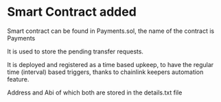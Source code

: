 # Smart Contract added 

Smart contract can be found in Payments.sol, the name of the contract is Payments 

It is used to store the pending transfer requests. 

It is deployed and registered as a time based upkeep, to have the regular time (interval) based triggers, thanks to chainlink keepers automation feature.

Address and Abi of which both are stored in the details.txt file